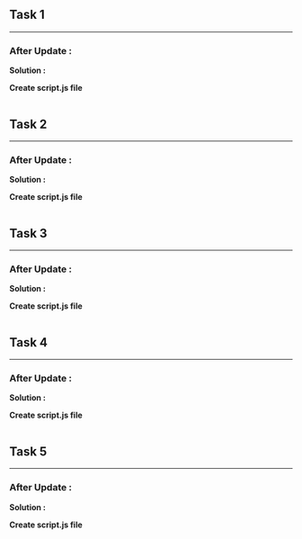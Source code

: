 ## Task 1
****

### After Update :

**Solution :**

**Create script.js file**

```Javascript

```

## Task 2
****

### After Update :


**Solution :**

**Create script.js file**

```Javascript

```

## Task 3
****

### After Update :


**Solution :**

**Create script.js file**

```Javascript

```

## Task 4
****

### After Update :


**Solution :**

**Create script.js file**

```Javascript

```

## Task 5
****

### After Update :

**Solution :**

**Create script.js file**

```Javascript

```
